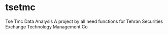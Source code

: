 # tsetmc
Tse Tmc Data Analysis
A project by all need functions for Tehran Securities Exchange Technology Management Co
